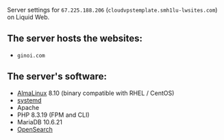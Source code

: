 Server settings for `67.225.188.206` (`cloudvpstemplate.smh1lu-lwsites.com`) on Liquid Web.  

## The server hosts the websites:
- `ginoi.com`
 
## The server's software:
- [AlmaLinux](https://en.wikipedia.org/wiki/AlmaLinux) 8.10 (binary compatible with RHEL / CentOS)
- [systemd](https://en.wikipedia.org/wiki/Systemd)
- Apache
- PHP 8.3.19 (FPM and CLI)
- MariaDB 10.6.21
- [OpenSearch](https://en.wikipedia.org/wiki/OpenSearch_(software))
